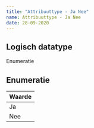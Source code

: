 ```yaml
---
title: "Attribuuttype - Ja Nee"
name: Attribuuttype - Ja Nee
date: 28-09-2020
---
```


## Logisch datatype
Enumeratie

## Enumeratie
| Waarde |
|-------|
| Ja |
| Nee |
